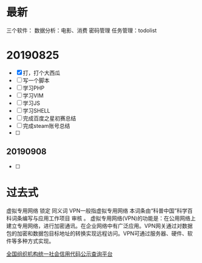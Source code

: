 # 最新

三个软件：
数据分析：电影、消费
密码管理
任务管理：todolist
# 20190825
- [x] 打，打个大西瓜
- [ ] 写一个脚本
- [ ] 学习PHP
- [ ] 学习VIM
- [ ] 学习JS
- [ ] 学习SHELL
- [ ] 完成百度之星初赛总结
- [ ] 完成steam账号总结
- [ ] 

## 20190908
- [ ] 

# 过去式

虚拟专用网络 锁定
同义词 VPN一般指虚拟专用网络
本词条由“科普中国”科学百科词条编写与应用工作项目 审核 。
虚拟专用网络(VPN)的功能是：在公用网络上建立专用网络，进行加密通讯。在企业网络中有广泛应用。VPN网关通过对数据包的加密和数据包目标地址的转换实现远程访问。VPN可通过服务器、硬件、软件等多种方式实现。





[全国组织机构统一社会信用代码公示查询平台](https://www.cods.org.cn/)